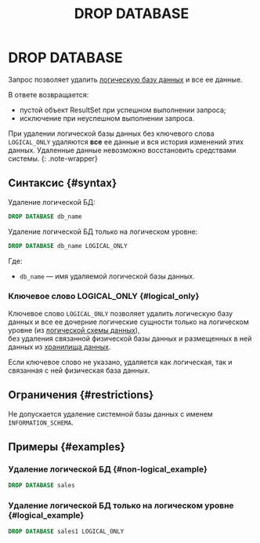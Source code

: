 ﻿---
layout: default
title: DROP DATABASE
nav_order: 17
parent: Запросы SQL+
grand_parent: Справочная информация
has_children: false
has_toc: false
---

# DROP DATABASE

Запрос позволяет удалить [логическую базу данных](../../../overview/main_concepts/logical_db/logical_db.md) 
и все ее данные.

В ответе возвращается:
*   пустой объект ResultSet при успешном выполнении запроса;
*   исключение при неуспешном выполнении запроса.

При удалении логической базы данных без ключевого слова `LOGICAL_ONLY` удаляются **все** ее 
данные и вся история изменений этих данных. Удаленные данные невозможно восстановить средствами системы.
{: .note-wrapper}

## Синтаксис {#syntax}

Удаление логической БД:

```sql
DROP DATABASE db_name
```

Удаление логической БД только на логическом уровне:

```sql
DROP DATABASE db_name LOGICAL_ONLY
```

Где:
*   `db_name` — имя удаляемой логической базы данных.

### Ключевое слово LOGICAL_ONLY {#logical_only}

Ключевое слово `LOGICAL_ONLY` позволяет удалить логическую базу данных и все ее дочерние логические сущности 
только на логическом уровне (из [логической схемы данных](../../../overview/main_concepts/logical_schema/logical_schema.md)),  
без удаления связанной физической базы данных и размещенных в ней данных из 
[хранилища данных](../../../overview/main_concepts/data_storage/data_storage.md).

Если ключевое слово не указано, удаляется как логическая, так и связанная с ней физическая база данных.

## Ограничения {#restrictions}

Не допускается удаление системной базы данных с именем `INFORMATION_SCHEMA`.

## Примеры {#examples}

### Удаление логической БД {#non-logical_example}

```sql
DROP DATABASE sales
```

### Удаление логической БД только на логическом уровне {#logical_example}

```sql
DROP DATABASE sales1 LOGICAL_ONLY
```